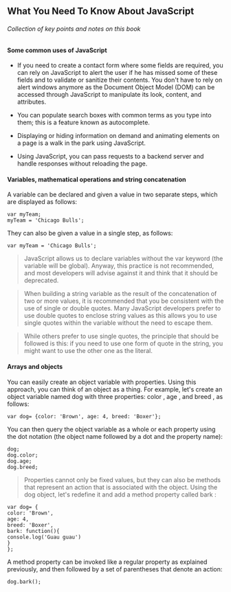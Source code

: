 ## What You Need To Know About JavaScript
###### Collection of key points and notes on this book

#### Some common uses of JavaScript

- If you need to create a contact form where some fields are required, you can
rely on JavaScript to alert the user if he has missed some of these fields and
to validate or sanitize their contents. You don't have to rely on alert windows
anymore as the Document Object Model (DOM) can be accessed through
JavaScript to manipulate its look, content, and attributes.

- You can populate search boxes with common terms as you type into them;
this is a feature known as autocomplete.

- Displaying or hiding information on demand and animating elements on a
page is a walk in the park using JavaScript.

- Using JavaScript, you can pass requests to a backend server and handle
responses without reloading the page.

#### Variables, mathematical operations and string concatenation

A variable can be declared and given a value in two separate steps, which are
displayed as follows:

```
var myTeam;
myTeam = 'Chicago Bulls';
```

They can also be given a value in a single step, as follows:

```
var myTeam = 'Chicago Bulls';
```

> JavaScript allows us to declare variables without the var keyword (the variable will
be global). Anyway, this practice is not recommended, and most developers will
advise against it and think that it should be deprecated.

> When building a string variable as the result of the concatenation of two or more
values, it is recommended that you be consistent with the use of single or double
quotes. Many JavaScript developers prefer to use double quotes to enclose string
values as this allows you to use single quotes within the variable without the need
to escape them.

> While others prefer to use single quotes, the principle that should be followed is this:
if you need to use one form of quote in the string, you might want to use the other
one as the literal.

#### Arrays and objects

You can easily create an object variable with properties.
Using this approach, you can think of an object as a thing. For example, let's create an
object variable named dog with three properties: color , age , and breed , as follows:

```
var dog= {color: 'Brown', age: 4, breed: 'Boxer'};
```

You can then query the object variable as a whole or each property using the dot
notation (the object name followed by a dot and the property name):

```
dog;
dog.color;
dog.age;
dog.breed;
```

> Properties cannot only be fixed values, but they can also be methods that represent
an action that is associated with the object. Using the dog object, let's redefine it and
add a method property called bark :

```
var dog= {
color: 'Brown',
age: 4,
breed: 'Boxer',
bark: function(){
console.log('Guau guau')
}
};
```

A method property can be invoked like a regular property as explained previously,
and then followed by a set of parentheses that denote an action:

```
dog.bark();
```

























